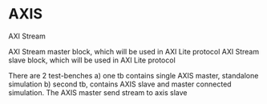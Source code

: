 # AXIS
AXI Stream

AXI Stream master block, which will be used in AXI Lite protocol
AXI Stream slave block, which will be used in AXI Lite protocol

There are 2 test-benches
a) one tb contains single AXIS master, standalone simulation
b) second tb, contains AXIS slave and master connected simulation. The AXIS master send stream to axis slave
